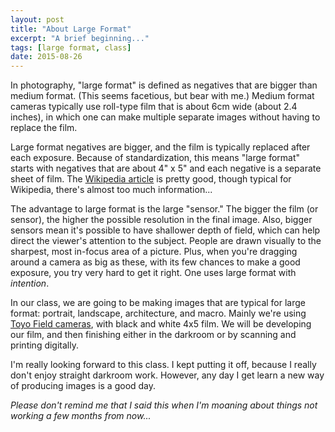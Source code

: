 ```yaml
---
layout: post
title: "About Large Format"
excerpt: "A brief beginning..."
tags: [large format, class]
date: 2015-08-26
---
```


In photography, "large format" is defined as negatives that are bigger than medium format. (This seems facetious, but bear with me.) Medium format cameras typically use roll-type film that is about 6cm wide (about 2.4 inches), in which one can make multiple separate images without having to replace the film.

Large format negatives are bigger, and the film is typically replaced after each exposure. Because of standardization, this means "large format" starts with negatives that are about 4\" x 5\" and each negative is a separate sheet of film. The [Wikipedia article](https://en.wikipedia.org/wiki/Large_format_(photography)) is pretty good, though typical for Wikipedia, there's almost too much information...

The advantage to large format is the large "sensor." The bigger the film (or sensor), the higher the possible resolution in the final image. Also, bigger sensors mean it's possible to have shallower depth of field, which can help direct the viewer's attention to the subject. People are drawn visually to the sharpest, most in-focus area of a picture. Plus, when you're dragging around a camera as big as these, with its few chances to make a good exposure, you try very hard to get it right. One uses large format with *intention*.

In our class, we are going to be making images that are typical for large format: portrait, landscape, architecture, and macro. Mainly we're using [Toyo Field cameras](http://www.toyoview.com/Products/45AII/45AII.html "this is similar"), with black and white 4x5 film. We will be developing our film, and then finishing either in the darkroom or by scanning and printing digitally.

I'm really looking forward to this class. I kept putting it off, because I really don't enjoy straight darkroom work. However, any day I get learn a new way of producing images is a good day.

*Please don't remind me that I said this when I'm moaning about things not working a few months from now...*
